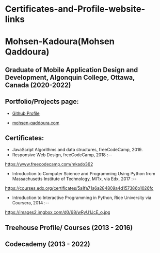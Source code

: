# Certificates-and-Profile-website-links

# Mohsen-Kadoura(Mohsen Qaddoura)

## Graduate of Mobile Application Design and Development, Algonquin College, Ottawa, Canada (2020-2022)

## Portfolio/Projects page:
 * [Github Profile](https://qadd0004.github.io/Mohsen-Qaddoura-Profile/)
 
 * [mohsen-qaddoura.com](https://mohsen-qaddoura.com/)

## Certificates:
* JavaScript Algorithms and data structures, freeCodeCamp, 2019.
* Responsive Web Design, freeCodeCamp, 2018 :--

https://www.freecodecamp.com/mkado362

* Introduction to Computer Science and Programming Using Python from
Massachusetts Institute of Technology, MITx, via Edx, 2017 :--

https://courses.edx.org/certificates/5a1fa71a6a284809a4d157386b1026fc

* Introduction to Interactive Programming in Python, Rice University via Coursera, 2014 :--

 https://images2.imgbox.com/d0/68/wRyU1JcE_o.jpg

## Treehouse Profile/ Courses (2013 - 2016)

## Codecademy (2013 - 2022)


